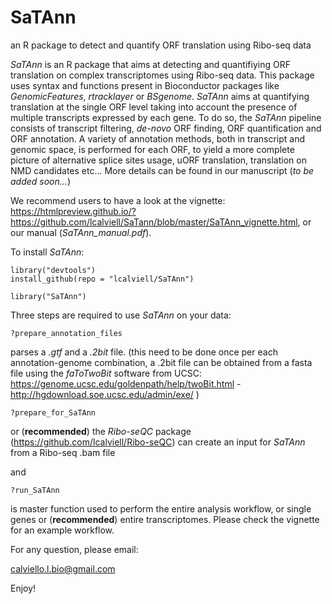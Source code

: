 # SaTAnn
an R package to detect and quantify ORF translation using Ribo-seq data

*SaTAnn* is an R package that aims at detecting and quantifiying ORF translation on complex transcriptomes using Ribo-seq data.
This package uses syntax and functions present in Bioconductor packages like *GenomicFeatures*, *rtracklayer* or *BSgenome*. 
*SaTAnn* aims at quantifying translation at the single ORF level taking into account the presence of multiple transcripts expressed by each gene.
To do so, the *SaTAnn* pipeline consists of transcript filtering, *de-novo* ORF finding, ORF quantification and ORF annotation.
A variety of annotation methods, both in transcript and genomic space, is performed for each ORF, to yield a more complete picture of alternative splice sites usage, uORF translation, translation on NMD candidates etc...
More details can be found in our manuscript (*to be added soon...*)

We recommend users to have a look at the vignette: https://htmlpreview.github.io/?https://github.com/lcalviell/SaTann/blob/master/SaTAnn_vignette.html, or our manual (*SaTAnn_manual.pdf*).


To install *SaTAnn*:

```
library("devtools")
install_github(repo = "lcalviell/SaTAnn")

library("SaTAnn")

```

Three steps are required to use *SaTAnn* on your data:
```
?prepare_annotation_files
```
parses a *.gtf* and a *.2bit* file. (this need to be done once per each annotation-genome combination, a .2bit file can be obtained from a fasta file using the *faToTwoBit* software from UCSC: https://genome.ucsc.edu/goldenpath/help/twoBit.html - http://hgdownload.soe.ucsc.edu/admin/exe/ )


```
?prepare_for_SaTAnn
```
or (**recommended**) the *Ribo-seQC* package (https://github.com/lcalviell/Ribo-seQC) can create an input for *SaTAnn* from a Ribo-seq .bam file


and
```
?run_SaTAnn
```

is master function used to perform the entire analysis workflow, or single genes or (**recommended**) entire transcriptomes.
Please check the vignette for an example workflow.


For any question, please email:

calviello.l.bio@gmail.com


Enjoy!


